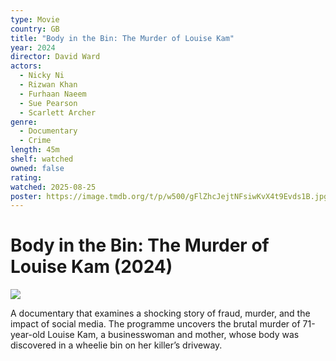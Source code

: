 ```yaml
---
type: Movie
country: GB
title: "Body in the Bin: The Murder of Louise Kam"
year: 2024
director: David Ward
actors:
  - Nicky Ni
  - Rizwan Khan
  - Furhaan Naeem
  - Sue Pearson
  - Scarlett Archer
genre:
  - Documentary
  - Crime
length: 45m
shelf: watched
owned: false
rating:
watched: 2025-08-25
poster: https://image.tmdb.org/t/p/w500/gFlZhcJejtNFsiwKvX4t9Evds1B.jpg
---
```


# Body in the Bin: The Murder of Louise Kam (2024)

![](https://image.tmdb.org/t/p/w500/gFlZhcJejtNFsiwKvX4t9Evds1B.jpg)

A documentary that examines a shocking story of fraud, murder, and the impact of social media. The programme uncovers the brutal murder of 71-year-old Louise Kam, a businesswoman and mother, whose body was discovered in a wheelie bin on her killer’s driveway.